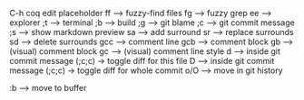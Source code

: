 
C-h coq edit placeholder
ff --> fuzzy-find files
fg --> fuzzy grep
ee --> explorer
;t --> terminal
;b --> build
;g --> git blame
;c --> git commit message
;s --> show markdown preview
sa<movement><surround> --> add surround
sr --> replace surrounds
sd --> delete surrounds
gcc --> comment line
gcb --> comment block
gb --> (visual) comment block
gc --> (visual) comment line style
d --> inside git commit message (;c;c) -> toggle diff for this file
D --> inside git commit message (;c;c) -> toggle diff for whole commit
o/O --> move in git history

:b <bufname> --> move to buffer <name>
